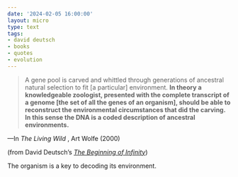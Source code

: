```yaml
---
date: '2024-02-05 16:00:00'
layout: micro
type: text
tags:
- david deutsch
- books
- quotes
- evolution
---
```


> A gene pool is carved and whittled through generations of ancestral natural selection to fit [a particular] environment. **In theory a knowledgeable zoologist, presented with the complete transcript of a genome [the set of all the genes of an organism], should be able to reconstruct the environmental circumstances that did the carving. In this sense the DNA is a coded description of ancestral environments.**  
  
—In _The Living Wild_ , Art Wolfe (2000)

(from David Deutsch’s _[The Beginning of Infinity](https://www.colemanm.org/books/deutsch-the-beginning-of-infinity/)_)

The organism is a key to decoding its environment.

